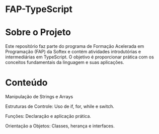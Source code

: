 # FAP-TypeScript

# Sobre o Projeto

Este repositório faz parte do programa de Formação Acelerada em Programação (FAP) da Softex e contém atividades introdutórias e intermediárias em TypeScript. O objetivo é proporcionar prática com os conceitos fundamentais da linguagem e suas aplicações.

# Conteúdo

Manipulação de Strings e Arrays

Estruturas de Controle: Uso de if, for, while e switch.

Funções: Declaração e aplicação prática.

Orientação a Objetos: Classes, herança e interfaces.
